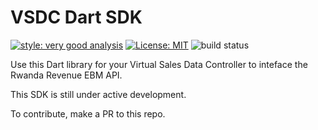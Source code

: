 # VSDC Dart SDK

[![style: very good analysis][very_good_analysis_badge]][very_good_analysis_link]
[![License: MIT][license_badge]][license_link]
![build status][ci_status]

Use this Dart library for your Virtual Sales Data Controller to inteface the Rwanda Revenue EBM API.

This SDK is still under active development.

To contribute, make a PR to this repo.

[ci_status]: https://github.com/kaykorw/vsdc-sdk-dart/actions/workflows/main.yaml/badge.svg
[license_badge]: https://img.shields.io/badge/license-MIT-blue.svg
[license_link]: https://opensource.org/licenses/MIT
[very_good_analysis_badge]: https://img.shields.io/badge/style-very_good_analysis-B22C89.svg
[very_good_analysis_link]: https://pub.dev/packages/very_good_analysis
